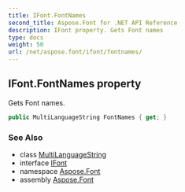 ```yaml
---
title: IFont.FontNames
second_title: Aspose.Font for .NET API Reference
description: IFont property. Gets Font names
type: docs
weight: 50
url: /net/aspose.font/ifont/fontnames/
---
```

## IFont.FontNames property

Gets Font names.

```csharp
public MultiLanguageString FontNames { get; }
```

### See Also

* class [MultiLanguageString](../../multilanguagestring/)
* interface [IFont](../)
* namespace [Aspose.Font](../../../aspose.font/)
* assembly [Aspose.Font](../../../)


